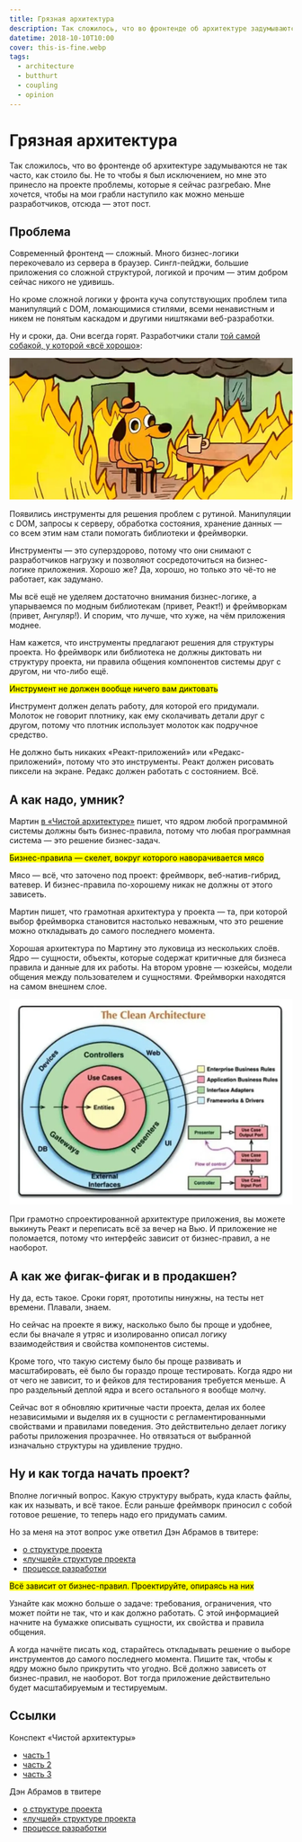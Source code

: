 ```yaml
---
title: Грязная архитектура
description: Так сложилось, что во фронтенде об архитектуре задумываются не так часто, как стоило бы. Не то что бы я был исключением, но мне это принесло на проекте проблемы, которые я сейчас разгребаю. Мне хочется, чтобы на мои грабли наступило как можно меньше разработчиков, отсюда — этот пост.
datetime: 2018-10-10T10:00
cover: this-is-fine.webp
tags:
  - architecture
  - butthurt
  - coupling
  - opinion
---
```


# Грязная архитектура

Так сложилось, что во фронтенде об архитектуре задумываются не так часто, как стоило бы. Не то чтобы я был исключением, но мне это принесло на проекте проблемы, которые я сейчас разгребаю. Мне хочется, чтобы на мои грабли наступило как можно меньше разработчиков, отсюда — этот пост.

## Проблема

Современный фронтенд — сложный. Много бизнес-логики перекочевало из сервера в браузер. Сингл-пейджи, большие приложения со сложной структурой, логикой и прочим — этим добром сейчас никого не удивишь.

Но кроме сложной логики у фронта куча сопутствующих проблем типа манипуляций с DOM, ломающимися стилями, всеми ненавистным и никем не понятым каскадом и другими ништяками веб-разработки.

Ну и сроки, да. Они всегда горят. Разработчики стали [той самой собакой, у которой «всё хорошо»](https://www.inverse.com/article/19181-kc-green-this-is-fine-dog-meme-this-is-not-fine-kickstarter):

![“This is fine”](./this-is-fine.webp)

Появились инструменты для решения проблем с рутиной. Манипуляции с DOM, запросы к серверу, обработка состояния, хранение данных — со всем этим нам стали помогать библиотеки и фреймворки.

Инструменты — это суперздорово, потому что они снимают с разработчиков нагрузку и позволяют сосредоточиться на бизнес-логике приложения. Хорошо же? Да, хорошо, но только это чё-то не работает, как задумано.

Мы всё ещё не уделяем достаточно внимания бизнес-логике, а упарываемся по модным библиотекам (привет, Реакт!) и фреймворкам (привет, Ангуляр!). И спорим, что лучше, что хуже, на чём приложения моднее.

Нам кажется, что инструменты предлагают решения для структуры проекта. Но фреймворк или библиотека не должны диктовать ни структуру проекта, ни правила общения компонентов системы друг с другом, ни что-либо ещё.

<mark>Инструмент не должен вообще ничего вам диктовать</mark>

Инструмент должен делать работу, для которой его придумали. Молоток не говорит плотнику, как ему сколачивать детали друг с другом, потому что плотник использует молоток как подручное средство.

Не должно быть никаких «Реакт-приложений» или «Редакс-приложений», потому что это инструменты. Реакт должен рисовать пиксели на экране. Редакс должен работать с состоянием. Всё.

## А как надо, умник?

Мартин [в «Чистой архитектуре»](/blog/clean-architecture/) пишет, что ядром любой программной системы должны быть бизнес-правила, потому что любая программная система — это решение бизнес-задач.

<mark>Бизнес-правила — скелет, вокруг которого наворачивается мясо</mark>

Мясо — всё, что заточено под проект: фреймворк, веб-натив-гибрид, ватевер. И бизнес-правила по-хорошему никак не должны от этого зависеть.

Мартин пишет, что грамотная архитектура у проекта — та, при которой выбор фреймворка становится настолько неважным, что это решение можно откладывать до самого последнего момента.

Хорошая архитектура по Мартину это луковица из нескольких слоёв. Ядро — сущности, объекты, которые содержат критичные для бизнеса правила и данные для их работы. На втором уровне — юзкейсы, модели общения между пользователем и сущностями. Фреймворки находятся на самом внешнем слое.

![Чистая архитектура по Мартину](./clean-architecture.webp)

При грамотно спроектированной архитектуре приложения, вы можете выкинуть Реакт и переписать всё за вечер на Вью. И приложение не поломается, потому что интерфейс зависит от бизнес-правил, а не наоборот.

## А как же фигак-фигак и в продакшен?

Ну да, есть такое. Сроки горят, прототипы нинужны, на тесты нет времени. Плавали, знаем.

Но сейчас на проекте я вижу, насколько было бы проще и удобнее, если бы вначале я утряс и изолированно описал логику взаимодействия и свойства компонентов системы.

Кроме того, что такую систему было бы проще развивать и масштабировать, её было бы гораздо проще тестировать. Когда ядро ни от чего не зависит, то и фейков для тестирования требуется меньше. А про раздельный деплой ядра и всего остального я вообще молчу.

Сейчас вот я обновляю критичные части проекта, делая их более независимыми и выделяя их в сущности с регламентированными свойствами и правилами поведения. Это действительно делает логику работы приложения прозрачнее. Но отвязаться от выбранной изначально структуры на удивление трудно.

## Ну и как тогда начать проект?

Вполне логичный вопрос. Какую структуру выбрать, куда класть файлы, как их называть, и всё такое. Если раньше фреймворк приносил с собой готовое решение, то теперь надо его придумать самим.

Но за меня на этот вопрос уже ответил Дэн Абрамов в твитере:

- [о структуре проекта](https://twitter.com/dan_abramov/status/1027237981269180417)
- [«лучшей» структуре проекта](https://twitter.com/dan_abramov/status/701767939633057793)
- [процессе разработки](https://twitter.com/dan_abramov/status/1027239211261485057)

<mark>Всё зависит от бизнес-правил. Проектируйте, опираясь на них</mark>

Узнайте как можно больше о задаче: требования, ограничения, что может пойти не так, что и как должно работать. С этой информацией начните на бумажке описывать сущности, их свойства и правила общения.

А когда начнёте писать код, старайтесь откладывать решение о выборе инструментов до самого последнего момента. Пишите так, чтобы к ядру можно было прикрутить что угодно. Всё должно зависеть от бизнес-правил, не наоборот. Вот тогда приложение действительно будет масштабируемым и тестируемым.

## Ссылки

Конспект «Чистой архитектуры»

- [часть 1](/blog/clean-architecture/)
- [часть 2](/blog/clean-architecture-2/)
- [часть 3](/blog/clean-architecture-3/)

Дэн Абрамов в твитере

- [о структуре проекта](https://twitter.com/dan_abramov/status/1027237981269180417)
- [«лучшей» структуре проекта](https://twitter.com/dan_abramov/status/701767939633057793)
- [процессе разработки](https://twitter.com/dan_abramov/status/1027239211261485057)
